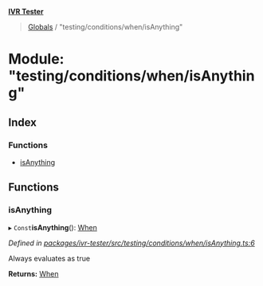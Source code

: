 **[IVR Tester](../README.md)**

> [Globals](../README.md) / "testing/conditions/when/isAnything"

# Module: "testing/conditions/when/isAnything"

## Index

### Functions

* [isAnything](_testing_conditions_when_isanything_.md#isanything)

## Functions

### isAnything

▸ `Const`**isAnything**(): [When](_testing_conditions_when_when_.md#when)

*Defined in [packages/ivr-tester/src/testing/conditions/when/isAnything.ts:6](https://github.com/SketchingDev/ivr-tester/blob/44e6705/packages/ivr-tester/src/testing/conditions/when/isAnything.ts#L6)*

Always evaluates as true

**Returns:** [When](_testing_conditions_when_when_.md#when)
